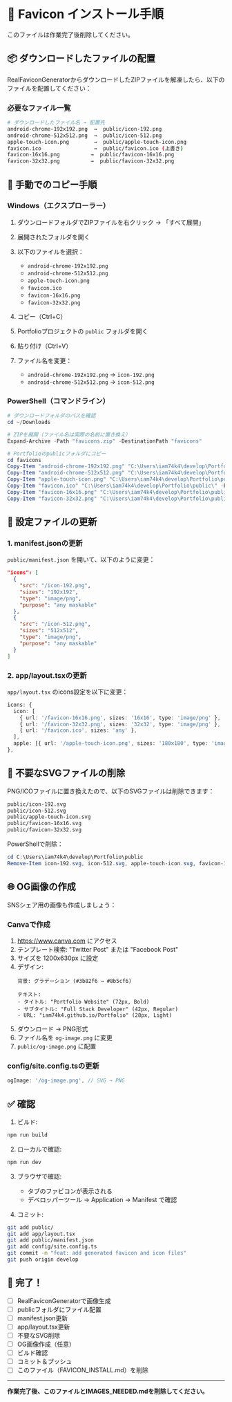 # 🎨 Favicon インストール手順

このファイルは作業完了後削除してください。

## 📦 ダウンロードしたファイルの配置

RealFaviconGeneratorからダウンロードしたZIPファイルを解凍したら、以下のファイルを配置してください：

### 必要なファイル一覧

```bash
# ダウンロードしたファイル名 → 配置先
android-chrome-192x192.png  →  public/icon-192.png
android-chrome-512x512.png  →  public/icon-512.png
apple-touch-icon.png        →  public/apple-touch-icon.png
favicon.ico                 →  public/favicon.ico (上書き)
favicon-16x16.png          →  public/favicon-16x16.png
favicon-32x32.png          →  public/favicon-32x32.png
```

## 📝 手動でのコピー手順

### Windows（エクスプローラー）

1. ダウンロードフォルダでZIPファイルを右クリック → 「すべて展開」
2. 展開されたフォルダを開く
3. 以下のファイルを選択：
   - `android-chrome-192x192.png`
   - `android-chrome-512x512.png`
   - `apple-touch-icon.png`
   - `favicon.ico`
   - `favicon-16x16.png`
   - `favicon-32x32.png`

4. コピー（Ctrl+C）

5. Portfolioプロジェクトの `public` フォルダを開く

6. 貼り付け（Ctrl+V）

7. ファイル名を変更：
   - `android-chrome-192x192.png` → `icon-192.png`
   - `android-chrome-512x512.png` → `icon-512.png`

### PowerShell（コマンドライン）

```powershell
# ダウンロードフォルダのパスを確認
cd ~/Downloads

# ZIPを展開（ファイル名は実際の名前に置き換え）
Expand-Archive -Path "favicons.zip" -DestinationPath "favicons"

# Portfolioのpublicフォルダにコピー
cd favicons
Copy-Item "android-chrome-192x192.png" "C:\Users\iam74k4\develop\Portfolio\public\icon-192.png"
Copy-Item "android-chrome-512x512.png" "C:\Users\iam74k4\develop\Portfolio\public\icon-512.png"
Copy-Item "apple-touch-icon.png" "C:\Users\iam74k4\develop\Portfolio\public\"
Copy-Item "favicon.ico" "C:\Users\iam74k4\develop\Portfolio\public\" -Force
Copy-Item "favicon-16x16.png" "C:\Users\iam74k4\develop\Portfolio\public\"
Copy-Item "favicon-32x32.png" "C:\Users\iam74k4\develop\Portfolio\public\"
```

## 🔧 設定ファイルの更新

### 1. manifest.jsonの更新

`public/manifest.json` を開いて、以下のように変更：

```json
"icons": [
  {
    "src": "/icon-192.png",
    "sizes": "192x192",
    "type": "image/png",
    "purpose": "any maskable"
  },
  {
    "src": "/icon-512.png",
    "sizes": "512x512",
    "type": "image/png",
    "purpose": "any maskable"
  }
]
```

### 2. app/layout.tsxの更新

`app/layout.tsx` のicons設定を以下に変更：

```typescript
icons: {
  icon: [
    { url: '/favicon-16x16.png', sizes: '16x16', type: 'image/png' },
    { url: '/favicon-32x32.png', sizes: '32x32', type: 'image/png' },
    { url: '/favicon.ico', sizes: 'any' },
  ],
  apple: [{ url: '/apple-touch-icon.png', sizes: '180x180', type: 'image/png' }],
},
```

## 🧹 不要なSVGファイルの削除

PNG/ICOファイルに置き換えたので、以下のSVGファイルは削除できます：

```bash
public/icon-192.svg
public/icon-512.svg
public/apple-touch-icon.svg
public/favicon-16x16.svg
public/favicon-32x32.svg
```

PowerShellで削除：
```powershell
cd C:\Users\iam74k4\develop\Portfolio\public
Remove-Item icon-192.svg, icon-512.svg, apple-touch-icon.svg, favicon-16x16.svg, favicon-32x32.svg
```

## 🌐 OG画像の作成

SNSシェア用の画像も作成しましょう：

### Canvaで作成

1. https://www.canva.com にアクセス
2. テンプレート検索: "Twitter Post" または "Facebook Post"
3. サイズを 1200x630px に設定
4. デザイン:
   ```
   背景: グラデーション (#3b82f6 → #8b5cf6)
   
   テキスト:
   - タイトル: "Portfolio Website" (72px, Bold)
   - サブタイトル: "Full Stack Developer" (42px, Regular)
   - URL: "iam74k4.github.io/Portfolio" (28px, Light)
   ```
5. ダウンロード → PNG形式
6. ファイル名を `og-image.png` に変更
7. `public/og-image.png` に配置

### config/site.config.tsの更新

```typescript
ogImage: '/og-image.png', // SVG → PNG
```

## ✅ 確認

1. ビルド:
```bash
npm run build
```

2. ローカルで確認:
```bash
npm run dev
```

3. ブラウザで確認:
   - タブのファビコンが表示される
   - デベロッパーツール → Application → Manifest で確認

4. コミット:
```bash
git add public/
git add app/layout.tsx
git add public/manifest.json
git add config/site.config.ts
git commit -m "feat: add generated favicon and icon files"
git push origin develop
```

## 🎉 完了！

- [ ] RealFaviconGeneratorで画像生成
- [ ] publicフォルダにファイル配置
- [ ] manifest.json更新
- [ ] app/layout.tsx更新
- [ ] 不要なSVG削除
- [ ] OG画像作成（任意）
- [ ] ビルド確認
- [ ] コミット＆プッシュ
- [ ] このファイル（FAVICON_INSTALL.md）を削除

---

**作業完了後、このファイルとIMAGES_NEEDED.mdを削除してください。**

